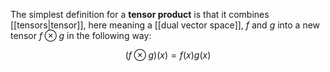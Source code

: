 The simplest definition for a **tensor product** is that it combines [[tensors|tensor]], here meaning a [[dual vector space]], $f$ and $g$ into a new tensor $f \otimes g$ in the following way:

$$
(f \otimes g)(x) = f(x)g(x)
$$
